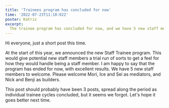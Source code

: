 ```yaml
---
title: 'Trainees program has concluded for now'
time: '2022-07-23T11:10:02Z'
poster: Katrix
excerpt:
  The trainee program has concluded for now, and we have 5 new staff members.
---
```


Hi everyone, just a short post this time.

At the start of this year, we announced the new Staff Trainee program. This
would give potential new staff members a trial run of sorts to get a feel for
how they would handle being a staff member. I am happy to say that the program
has ended for now, with excellent results. We have 5 new staff members to
welcome. Please welcome Mori, Ice and Sei as mediators, and Nick and Benji as
builders.

This post should probably have been 3 posts, spread along the period as
individual trainee cycles concluded, but it seems we forgot. Let's hope it goes
better next time.

